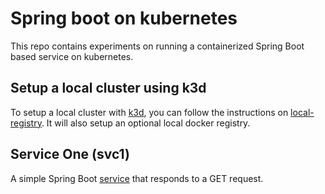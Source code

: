 # Spring boot on kubernetes

This repo contains experiments on running a containerized Spring Boot based service on kubernetes.

## Setup a local cluster using k3d
To setup a local cluster with [k3d](https://k3d.io/v5.2.2/#installation), you can follow the instructions on [local-registry](./local-registry/README.md). It will also setup an optional local docker registry.

## Service One (svc1)
A simple Spring Boot [service](./svc1/README.md) that responds to a GET request.